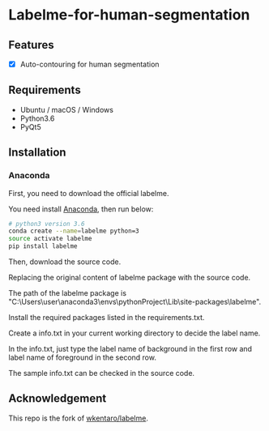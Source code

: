 # Labelme-for-human-segmentation

## Features

- [x] Auto-contouring for human segmentation

## Requirements

- Ubuntu / macOS / Windows
- Python3.6
- PyQt5

## Installation

### Anaconda

First, you need to download the official labelme.

You need install [Anaconda](https://www.continuum.io/downloads), then run below:

```bash
# python3 version 3.6
conda create --name=labelme python=3
source activate labelme
pip install labelme
```

Then, download the source code.

Replacing the original content of labelme package with the source code.

The path of the labelme package is "C:\Users\user\anaconda3\envs\pythonProject\Lib\site-packages\labelme".

Install the required packages listed in the requirements.txt.

Create a info.txt in your current working directory to decide the label name.

In the info.txt, just type the label name of background in the first row and label name of foreground in the second row.

The sample info.txt can be checked in the source code.

## Acknowledgement

This repo is the fork of [wkentaro/labelme](https://github.com/wkentaro/labelme).
